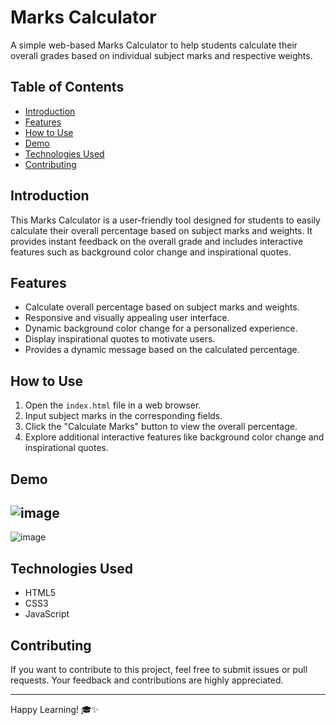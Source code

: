 
# Marks Calculator

A simple web-based Marks Calculator to help students calculate their overall grades based on individual subject marks and respective weights.

## Table of Contents

- [Introduction](#introduction)
- [Features](#features)
- [How to Use](#how-to-use)
- [Demo](#demo)
- [Technologies Used](#technologies-used)
- [Contributing](#contributing)

## Introduction

This Marks Calculator is a user-friendly tool designed for students to easily calculate their overall percentage based on subject marks and weights. It provides instant feedback on the overall grade and includes interactive features such as background color change and inspirational quotes.

## Features

- Calculate overall percentage based on subject marks and weights.
- Responsive and visually appealing user interface.
- Dynamic background color change for a personalized experience.
- Display inspirational quotes to motivate users.
- Provides a dynamic message based on the calculated percentage.

## How to Use

1. Open the `index.html` file in a web browser.
2. Input subject marks in the corresponding fields.
3. Click the "Calculate Marks" button to view the overall percentage.
4. Explore additional interactive features like background color change and inspirational quotes.

## Demo

![image](https://github.com/alokchoudhary05/Marks-Calculator/assets/148992523/c5f43c7a-01a5-4be8-a8e4-1cfde30a4369)
---
![image](https://github.com/alokchoudhary05/Marks-Calculator/assets/148992523/fe0538ad-fcaa-4472-81c3-55028783cb7e)


## Technologies Used

- HTML5
- CSS3
- JavaScript

## Contributing

If you want to contribute to this project, feel free to submit issues or pull requests. Your feedback and contributions are highly appreciated.

---

Happy Learning! 🎓✨
